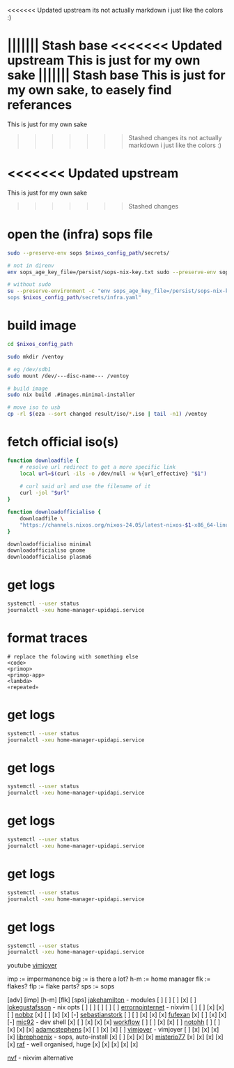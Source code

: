 <<<<<<< Updated upstream
its not actually markdown i just like the colors :)

||||||| Stash base
<<<<<<< Updated upstream
This is just for my own sake
||||||| Stash base
This is just for my own sake, to easely find referances
=======


This is just for my own sake
>>>>>>> Stashed changes
its not actually markdown i just like the colors :)

<<<<<<< Updated upstream
=======
This is just for my own sake
>>>>>>> Stashed changes
# open the (infra) sops file
```bash
sudo --preserve-env sops $nixos_config_path/secrets/

# not in direnv
env sops_age_key_file=/persist/sops-nix-key.txt sudo --preserve-env sops $nixos_config_path/secrets/

# without sudo
su --preserve-environment -c "env sops_age_key_file=/persist/sops-nix-key.txt 
sops $nixos_config_path/secrets/infra.yaml"
```

# build image
```bash
cd $nixos_config_path

sudo mkdir /ventoy

# eg /dev/sdb1
sudo mount /dev/---disc-name--- /ventoy

# build image
sudo nix build .#images.minimal-installer

# move iso to usb
cp -rl $(eza --sort changed result/iso/*.iso | tail -n1) /ventoy
```


# fetch official iso(s)
```bash 
function downloadfile {
    # resolve url redirect to get a more specific link
    local url=$(curl -ils -o /dev/null -w %{url_effective} "$1")
    
    # curl said url and use the filename of it
    curl -jol "$url"
}

function downloadofficialiso {
    downloadfile \ 
    "https://channels.nixos.org/nixos-24.05/latest-nixos-$1-x86_64-linux.iso"
}

downloadofficialiso minimal 
downloadofficialiso gnome 
downloadofficialiso plasma6 
```


# get logs
```bash
systemctl --user status 
journalctl -xeu home-manager-upidapi.service
```


# format traces
```
# replace the folowing with something else
<code>
<primop>
<primop-app>
<lambda>
«repeated»
```


# get logs
```bash
systemctl --user status 
journalctl -xeu home-manager-upidapi.service
```

# get logs
```bash
systemctl --user status 
journalctl -xeu home-manager-upidapi.service
```

# get logs
```bash
systemctl --user status 
journalctl -xeu home-manager-upidapi.service
```

# get logs
```bash
systemctl --user status 
journalctl -xeu home-manager-upidapi.service
```

# get logs
```bash
systemctl --user status 
journalctl -xeu home-manager-upidapi.service
```


youtube
[vimjoyer](https://www.youtube.com/@vimjoyer) 


imp := impermanence
big := is there a lot?
h-m := home manager
flk := flakes?
flp := flake parts?
sps := sops


 [adv] [imp] [h-m] [flk] [sps]
[jakehamilton](https://github.com/jakehamilton/config) - modules
  [ ]   [ ]   [ ]   [x]   [ ]
[lokegustafsson](https://github.com/lokegustafsson/nixos-getting-started) - nix opts 
  [ ]   [ ]   [ ]   [ ]   [ ]
[errornointernet](https://github.com/errornointernet/configuration.nix) - nixvim
  [ ]   [ ]   [x]   [x]   [ ]
[nobbz](https://github.com/nobbz/nixos-config/)
  [x]   [ ]   [x]   [x]   [-]
[sebastianstork](https://github.com/sebastianstork/nixos-config)
  [ ]   [ ]   [x]   [x]   [x]
[fufexan](https://github.com/fufexan/dotfiles)
  [x]   [ ]   [x]   [x]   [-]
[mic92](https://github.com/mic92/dotfiles) - dev shell
  [x]   [ ]   [x]   [x]   [x]
[workflow](https://github.com/workflow/dotfiles)
  [ ]   [ ]   [x]   [x]   [ ]
[notohh](https://github.com/notohh/snowflake)
  [ ]   [ ]   [x]   [x]   [x]
[adamcstephens](https://codeberg.org/adamcstephens/dotfiles)
  [x]   [ ]   [x]   [x]   [ ]
[vimjoyer](https://github.com/vimjoyer/nixconf) - vimjoyer
  [ ]   [x]   [x]   [x]   [x]
[librephoenix](https://github.com/librephoenix/nixos-config) - sops, auto-install
  [x]   [ ]   [x]   [x]   [x]
[misterio77](https://github.com/misterio77/nix-config)
  [x]   [x]   [x]   [x]   [x]
[raf](https://github.com/notashelf/nyx) - well organised, huge
  [x]   [x]   [x]   [x]   [x]

[nvf](https://github.com/notashelf/nvf) - nixvim alternative



